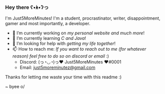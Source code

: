 ### Hey there ʕ•́ᴥ•̀ʔっ


I'm Just5MoreMinutes!
I'm a student, procrastinator, writer, disappointment, gamer and most importantly, a developer.


- 🔭 I’m currently working on _my personal website and much more_!
- 🌱 I’m currently learning _C and Java_!
- 🤔 I’m looking for help with _getting my life together_!
- 📫 How to reach me: _If you want to reach out to me (for whatever reason) feel free to do so on discord or email_ :)
    - Discord: (っ◔◡◔)っ♥ Just5MoreMinutes ♥#0001
    - Email: just5moreminutez@gmail.com

Thanks for letting me waste your time with this readme :)

~ byee o/
<!--
**Just5MoreMinutes/Just5MoreMinutes** is a ✨ _special_ ✨ repository because its `README.md` (this file) appears on your GitHub profile.

Here are some ideas to get you started:

- 🔭 I’m currently working on ...
- 🌱 I’m currently learning ...
- 👯 I’m looking to collaborate on ...
- 🤔 I’m looking for help with ...
- 💬 Ask me about ...
- 📫 How to reach me: ...
- 😄 Pronouns: ...
- ⚡ Fun fact: ...
-->
